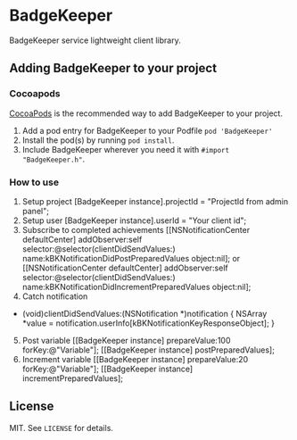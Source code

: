 # BadgeKeeper
BadgeKeeper service lightweight client library.

## Adding BadgeKeeper to your project

### Cocoapods

[CocoaPods](http://cocoapods.org) is the recommended way to add BadgeKeeper to your project.

1. Add a pod entry for BadgeKeeper to your Podfile `pod 'BadgeKeeper'`
2. Install the pod(s) by running `pod install`.
3. Include BadgeKeeper wherever you need it with `#import "BadgeKeeper.h"`.

### How to use

1. Setup project
[BadgeKeeper instance].projectId = "ProjectId from admin panel";
2. Setup user
[BadgeKeeper instance].userId = "Your client id";
3. Subscribe to completed achievements
    [[NSNotificationCenter defaultCenter]
                                addObserver:self
                                selector:@selector(clientDidSendValues:)
                                name:kBKNotificationDidPostPreparedValues
                                object:nil];
or
    [[NSNotificationCenter defaultCenter]
                                addObserver:self
                                selector:@selector(clientDidSendValues:)
                                name:kBKNotificationDidIncrementPreparedValues
                                object:nil];
4. Catch notification
- (void)clientDidSendValues:(NSNotification *)notification {
    NSArray *value = notification.userInfo[kBKNotificationKeyResponseObject];
}
5. Post variable
[[BadgeKeeper instance] prepareValue:100 forKey:@"Variable"];
[[BadgeKeeper instance] postPreparedValues];
6. Increment variable
[[BadgeKeeper instance] prepareValue:20 forKey:@"Variable"];
[[BadgeKeeper instance] incrementPreparedValues];

## License

MIT. See `LICENSE` for details.
